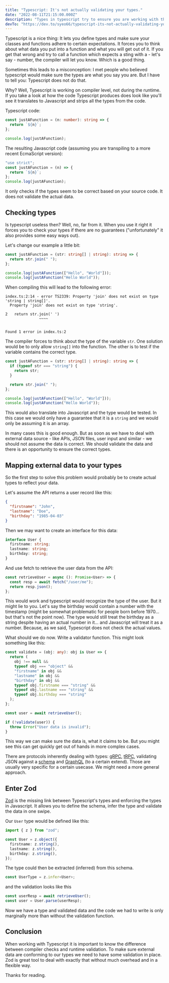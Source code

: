 ```yaml
---
title: "Typescript: It's not actually validating your types."
date: "2022-08-11T21:15:00.000Z"
description: "Types in typescript try to ensure you are working with the data you expect. But..."
devTo: "https://dev.to/syeo66/typescript-its-not-actually-validating-your-types-1mn3"
---
```


Typescript is a nice thing: It lets you define types and make sure your classes and functions adhere to certain expectations. It forces you to think about what data you put into a function and what you will get out of it. If you get that wrong and try to call a function which expects a sting with a - let's say - number, the compiler will let you know. Which is a good thing.

Sometimes this leads to a misconception: I met people who believed typescript would make sure the types are what you say you are. But I have to tell you: Typescript does not do that.

Why? Well, Typescript is working on compiler level, not during the runtime. If you take a look at how the code Typescript produces does look like you'll see it translates to Javascript and strips all the types from the code.

Typescript code:

```typescript
const justAFunction = (n: number): string => {
  return `${n}`;
};

console.log(justAFunction);
```

The resulting Javascript code (assuming you are transpiling to a more recent EcmaScript version):

```typescript
"use strict";
const justAFunction = (n) => {
  return `${n}`;
};
console.log(justAFunction);
```

It only checks if the types seem to be correct based on your source code. It does not validate the actual data.

## Checking types

Is typescript useless then? Well, no, far from it. When you use it right it forces you to check your types if there are no guarantees ("unfortunately" it also provides some easy ways out).

Let's change our example a little bit:

```typescript
const justAFunction = (str: string[] | string): string => {
  return str.join(" ");
};

console.log(justAFunction(["Hello", "World"]));
console.log(justAFunction("Hello World"));
```

When compiling this will lead to the following error:

```
index.ts:2:14 - error TS2339: Property 'join' does not exist on type 'string | string[]'.
  Property 'join' does not exist on type 'string'.

2   return str.join(' ')
               ~~~~


Found 1 error in index.ts:2
```

The compiler forces to think about the type of the variable `str`. One solution would be to only allow `string[]` into the function. The other is to test if the variable contains the correct type.

```typescript
const justAFunction = (str: string[] | string): string => {
  if (typeof str === "string") {
    return str;
  }

  return str.join(" ");
};

console.log(justAFunction(["Hello", "World"]));
console.log(justAFunction("Hello World"));
```

This would also translate into Javascript and the type would be tested. In this case we would only have a guarantee that it is a `string` and we would only be assuming it is an array.

In many cases this is good enough. But as soon as we have to deal with external data source - like APIs, JSON files, user input and similar - we should not assume the data is correct. We should validate the data and there is an opportunity to ensure the correct types.

## Mapping external data to your types

So the first step to solve this problem would probably be to create actual types to reflect your data.

Let's assume the API returns a user record like this:

```json
{
  "firstname": "John",
  "lastname": "Doe",
  "birthday": "1985-04-03"
}
```

Then we may want to create an interface for this data:

```typescript
interface User {
  firstname: string;
  lastname: string;
  birthday: string;
}
```

And use fetch to retrieve the user data from the API:

```typescript
const retrieveUser = async (): Promise<User> => {
  const resp = await fetch("/user/me");
  return resp.json();
};
```

This would work and typescript would recognize the type of the user. But it might lie to you. Let's say the birthday would contain a number with the timestamp (might be somewhat problematic for people born before 1970... but that's not the point now). The type would still treat the birthday as a string despite having an actual number in it... and Javascript will treat it as a number. Because, as we said, Typescript does not check the actual values.

What should we do now. Write a validator function. This might look something like this:

```typescript
const validate = (obj: any): obj is User => {
  return (
    obj !== null &&
    typeof obj === "object" &&
    "firstname" in obj &&
    "lastname" in obj &&
    "birthday" in obj &&
    typeof obj.firstname === "string" &&
    typeof obj.lastname === "string" &&
    typeof obj.birthday === "string"
  );
};

const user = await retrieveUser();

if (!validate(user)) {
  throw Error("User data is invalid");
}
```

This way we can make sure the data is, what it claims to be. But you might see this can get quickly get out of hands in more complex cases.

There are protocols inherently dealing with types: [gRPC](https://grpc.io), [tRPC](https://trpc.io), validating JSON against a [schema](https://json-schema.org) and [GraphQL](https://graphql.org) (to a certain extend). Those are usually very specific for a certain usecase. We might need a more general approach.

## Enter Zod

[Zod](https://zod.dev) is the missing link between Typescript's types and enforcing the types in Javascript. It allows you to define the schema, infer the type and validate the data in one swipe.

Our `User` type would be defined like this:

```typescript
import { z } from "zod";

const User = z.object({
  firstname: z.string(),
  lastname: z.string(),
  birthday: z.string(),
});
```

The type could then be extracted (inferred) from this schema.

```typescript
const UserType = z.infer<User>;
```

and the validation looks like this

```typescript
const userResp = await retrieveUser();
const user = User.parse(userResp);
```

Now we have a type and validated data and the code we had to write is only marginally more than without the validation function.

## Conclusion

When working with Typescript it is important to know the difference between compiler checks and runtime validation. To make sure external data are conforming to our types we need to have some validation in place. Zod is great tool to deal with exactly that without much overhead and in a flexible way.

Thanks for reading.
